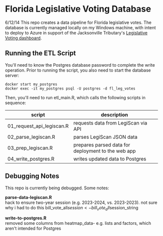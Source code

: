 # Florida Legislative Voting Database
6/12/14
 This repo creates a data pipeline for Florida legislative votes. The database is currently managed locally on my Windows machine, with intent to deploy to Azure in support of the Jacksonville Tributary's [Legislative Voting dashboard](https://shiny.jaxtrib.org/).

 ## Running the ETL Script
 You'll need to know the Postgres database password to complete the write operation. Prior to running the script, you also need to start the database server:


 ```
 docker start my_postgres
 docker exec -it my_postgres psql -U postgres -d fl_leg_votes
```

 Then, you'll need to run etl_main.R, which calls the following scripts in sequence:

 | script                   | description              |
|--------------------------|--------------------------|
| 01_request_api_legiscan.R|requests data from LegiScan via API |
| 02_parse_legiscan.R      |parses LegiScan JSON data |
| 03_prep_legiscan.R       |prepares parsed data for deployment to the web app |
| 04_write_postgres.R      |writes updated data to Postgres |

 ## Debugging Notes
 This repo is currently being debugged. Some notes:

**parse-data-legiscan.R**  
hack to ensure two-year session (e.g. 2023-2024, vs. 2023-2023). not sure why i had to do this
bill_vote_all$session <- bill_vote_all$session_string

**write-to-postgres.R**  
removed some columns from heatmap_data- e.g. lists and factors, which aren't intended for Postgres
